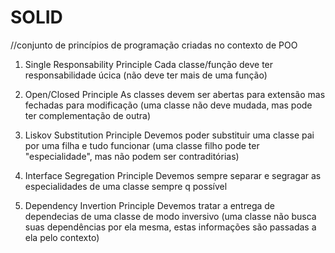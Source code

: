 # SOLID
//conjunto de princípios de programação criadas no contexto de POO

1. Single Responsability Principle
    Cada classe/função deve ter responsabilidade úcica
    (não deve ter mais de uma função)

2. Open/Closed Principle
    As classes devem ser abertas para extensão mas fechadas para modificação
    (uma classe não deve mudada, mas pode ter complementação de outra)

3. Liskov Substitution Principle
    Devemos poder substituir uma classe pai por uma filha e tudo funcionar
    (uma classe filho pode ter "especialidade", mas não podem ser contraditórias)

4. Interface Segregation Principle
    Devemos sempre separar e segragar as especialidades de uma classe sempre q possível

5. Dependency Invertion Principle
    Devemos tratar a entrega de dependecias de uma classe de modo inversivo
    (uma classe não busca suas dependências por ela mesma, estas informações são passadas a ela pelo contexto)
